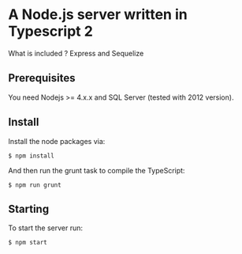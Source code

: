 # A Node.js server written in Typescript 2

What is included ? Express and Sequelize

## Prerequisites
You need Nodejs >= 4.x.x and SQL Server (tested with 2012 version).

## Install

Install the node packages via:

`$ npm install`

And then run the grunt task to compile the TypeScript:

`$ npm run grunt`

## Starting

To start the server run:

`$ npm start`